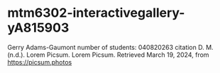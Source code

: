 # mtm6302-interactivegallery-yA815903
Gerry Adams-Gaumont
number  of students: 040820263
 citation D. M. (n.d.). Lorem Picsum. Lorem Picsum. Retrieved March 19, 2024, from https://picsum.photos